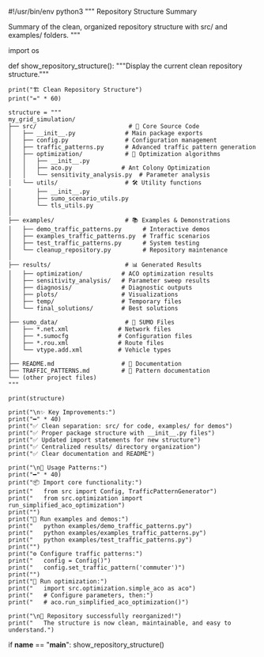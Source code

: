 #!/usr/bin/env python3
"""
Repository Structure Summary

Summary of the clean, organized repository structure with src/ and examples/ folders.
"""

import os

def show_repository_structure():
    """Display the current clean repository structure."""
    
    print("🏗️ Clean Repository Structure")
    print("=" * 60)
    
    structure = """
    my_grid_simulation/
    ├── src/                          # 🔧 Core Source Code
    │   ├── __init__.py              # Main package exports
    │   ├── config.py                # Configuration management  
    │   ├── traffic_patterns.py      # Advanced traffic pattern generation
    │   ├── optimization/            # 🐜 Optimization algorithms
    │   │   ├── __init__.py
    │   │   ├── aco.py              # Ant Colony Optimization
    │   │   └── sensitivity_analysis.py  # Parameter analysis
    │   └── utils/                   # 🛠️ Utility functions
    │       ├── __init__.py
    │       ├── sumo_scenario_utils.py
    │       └── tls_utils.py
    │
    ├── examples/                    # 📚 Examples & Demonstrations
    │   ├── demo_traffic_patterns.py      # Interactive demos
    │   ├── examples_traffic_patterns.py  # Traffic scenarios
    │   ├── test_traffic_patterns.py      # System testing
    │   └── cleanup_repository.py         # Repository maintenance
    │
    ├── results/                     # 📊 Generated Results
    │   ├── optimization/           # ACO optimization results
    │   ├── sensitivity_analysis/   # Parameter sweep results
    │   ├── diagnosis/              # Diagnostic outputs
    │   ├── plots/                  # Visualizations
    │   ├── temp/                   # Temporary files
    │   └── final_solutions/        # Best solutions
    │
    ├── sumo_data/                   # 🚗 SUMO Files
    │   ├── *.net.xml              # Network files
    │   ├── *.sumocfg              # Configuration files
    │   ├── *.rou.xml              # Route files
    │   └── vtype.add.xml          # Vehicle types
    │
    ├── README.md                   # 📖 Documentation
    ├── TRAFFIC_PATTERNS.md         # 🚦 Pattern documentation
    └── (other project files)
    """
    
    print(structure)
    
    print("\n✨ Key Improvements:")
    print("━" * 40)
    print("✅ Clean separation: src/ for code, examples/ for demos")
    print("✅ Proper package structure with __init__.py files")
    print("✅ Updated import statements for new structure")
    print("✅ Centralized results/ directory organization")
    print("✅ Clear documentation and README")
    
    print("\n🎯 Usage Patterns:")
    print("━" * 40)
    print("📦 Import core functionality:")
    print("   from src import Config, TrafficPatternGenerator")
    print("   from src.optimization import run_simplified_aco_optimization")
    print("")
    print("🏃 Run examples and demos:")
    print("   python examples/demo_traffic_patterns.py")
    print("   python examples/examples_traffic_patterns.py")
    print("   python examples/test_traffic_patterns.py")
    print("")
    print("⚙️ Configure traffic patterns:")
    print("   config = Config()")
    print("   config.set_traffic_pattern('commuter')")
    print("")
    print("🔬 Run optimization:")
    print("   import src.optimization.simple_aco as aco")
    print("   # Configure parameters, then:")
    print("   # aco.run_simplified_aco_optimization()")
    
    print("\n🎉 Repository successfully reorganized!")
    print("   The structure is now clean, maintainable, and easy to understand.")


if __name__ == "__main__":
    show_repository_structure()
